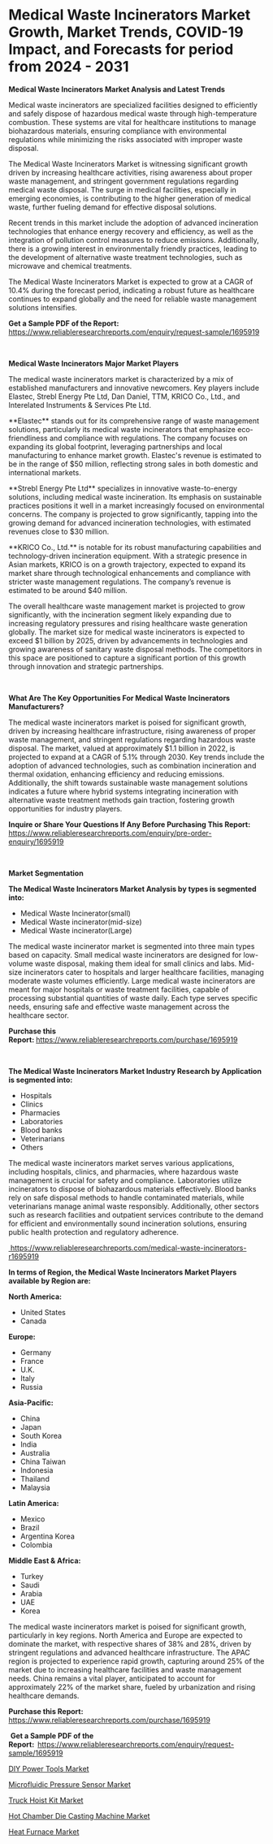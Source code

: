 <p><h1>Medical Waste Incinerators Market Growth, Market Trends, COVID-19 Impact, and Forecasts for period from 2024 - 2031</h1></p><p><strong>Medical Waste Incinerators Market Analysis and Latest Trends</strong></p>
<p><p>Medical waste incinerators are specialized facilities designed to efficiently and safely dispose of hazardous medical waste through high-temperature combustion. These systems are vital for healthcare institutions to manage biohazardous materials, ensuring compliance with environmental regulations while minimizing the risks associated with improper waste disposal. </p><p>The Medical Waste Incinerators Market is witnessing significant growth driven by increasing healthcare activities, rising awareness about proper waste management, and stringent government regulations regarding medical waste disposal. The surge in medical facilities, especially in emerging economies, is contributing to the higher generation of medical waste, further fueling demand for effective disposal solutions. </p><p>Recent trends in this market include the adoption of advanced incineration technologies that enhance energy recovery and efficiency, as well as the integration of pollution control measures to reduce emissions. Additionally, there is a growing interest in environmentally friendly practices, leading to the development of alternative waste treatment technologies, such as microwave and chemical treatments. </p><p>The Medical Waste Incinerators Market is expected to grow at a CAGR of 10.4% during the forecast period, indicating a robust future as healthcare continues to expand globally and the need for reliable waste management solutions intensifies.</p></p>
<p><strong>Get a Sample PDF of the Report:&nbsp;</strong> <a href="https://www.reliableresearchreports.com/enquiry/request-sample/1695919?utm_campaign=1677&utm_medium=2&utm_source=Github&utm_content=ia&utm_term=19102024&utm_id=medical-waste-incinerators">https://www.reliableresearchreports.com/enquiry/request-sample/1695919</a></p>
<p>&nbsp;</p>
<p><strong>Medical Waste Incinerators Major Market Players</strong></p>
<p><p>The medical waste incinerators market is characterized by a mix of established manufacturers and innovative newcomers. Key players include Elastec, Strebl Energy Pte Ltd, Dan Daniel, TTM, KRICO Co., Ltd., and Interelated Instruments & Services Pte Ltd.</p><p>**Elastec** stands out for its comprehensive range of waste management solutions, particularly its medical waste incinerators that emphasize eco-friendliness and compliance with regulations. The company focuses on expanding its global footprint, leveraging partnerships and local manufacturing to enhance market growth. Elastec's revenue is estimated to be in the range of $50 million, reflecting strong sales in both domestic and international markets.</p><p>**Strebl Energy Pte Ltd** specializes in innovative waste-to-energy solutions, including medical waste incineration. Its emphasis on sustainable practices positions it well in a market increasingly focused on environmental concerns. The company is projected to grow significantly, tapping into the growing demand for advanced incineration technologies, with estimated revenues close to $30 million.</p><p>**KRICO Co., Ltd.** is notable for its robust manufacturing capabilities and technology-driven incineration equipment. With a strategic presence in Asian markets, KRICO is on a growth trajectory, expected to expand its market share through technological enhancements and compliance with stricter waste management regulations. The company’s revenue is estimated to be around $40 million.</p><p>The overall healthcare waste management market is projected to grow significantly, with the incineration segment likely expanding due to increasing regulatory pressures and rising healthcare waste generation globally. The market size for medical waste incinerators is expected to exceed $1 billion by 2025, driven by advancements in technologies and growing awareness of sanitary waste disposal methods. The competitors in this space are positioned to capture a significant portion of this growth through innovation and strategic partnerships.</p></p>
<p>&nbsp;</p>
<p><strong>What Are The Key Opportunities For Medical Waste Incinerators Manufacturers?</strong></p>
<p><p>The medical waste incinerators market is poised for significant growth, driven by increasing healthcare infrastructure, rising awareness of proper waste management, and stringent regulations regarding hazardous waste disposal. The market, valued at approximately $1.1 billion in 2022, is projected to expand at a CAGR of 5.1% through 2030. Key trends include the adoption of advanced technologies, such as combination incineration and thermal oxidation, enhancing efficiency and reducing emissions. Additionally, the shift towards sustainable waste management solutions indicates a future where hybrid systems integrating incineration with alternative waste treatment methods gain traction, fostering growth opportunities for industry players.</p></p>
<p><strong>Inquire or Share Your Questions If Any Before Purchasing This Report:</strong> <a href="https://www.reliableresearchreports.com/enquiry/pre-order-enquiry/1695919?utm_campaign=1677&utm_medium=2&utm_source=Github&utm_content=ia&utm_term=19102024&utm_id=medical-waste-incinerators">https://www.reliableresearchreports.com/enquiry/pre-order-enquiry/1695919</a></p>
<p>&nbsp;</p>
<p><strong>Market Segmentation</strong></p>
<p><strong>The Medical Waste Incinerators Market Analysis by types is segmented into:</strong></p>
<p><ul><li>Medical Waste Incinerator(small)</li><li>Medical Waste incinerator(mid-size)</li><li>Medical Waste incinerator(Large)</li></ul></p>
<p><p>The medical waste incinerator market is segmented into three main types based on capacity. Small medical waste incinerators are designed for low-volume waste disposal, making them ideal for small clinics and labs. Mid-size incinerators cater to hospitals and larger healthcare facilities, managing moderate waste volumes efficiently. Large medical waste incinerators are meant for major hospitals or waste treatment facilities, capable of processing substantial quantities of waste daily. Each type serves specific needs, ensuring safe and effective waste management across the healthcare sector.</p></p>
<p><strong>Purchase this Report:&nbsp;</strong><a href="https://www.reliableresearchreports.com/purchase/1695919?utm_campaign=1677&utm_medium=2&utm_source=Github&utm_content=ia&utm_term=19102024&utm_id=medical-waste-incinerators">https://www.reliableresearchreports.com/purchase/1695919</a></p>
<p>&nbsp;</p>
<p><strong>The Medical Waste Incinerators Market Industry Research by Application is segmented into:</strong></p>
<p><ul><li>Hospitals</li><li>Clinics</li><li>Pharmacies</li><li>Laboratories</li><li>Blood banks</li><li>Veterinarians</li><li>Others</li></ul></p>
<p><p>The medical waste incinerators market serves various applications, including hospitals, clinics, and pharmacies, where hazardous waste management is crucial for safety and compliance. Laboratories utilize incinerators to dispose of biohazardous materials effectively. Blood banks rely on safe disposal methods to handle contaminated materials, while veterinarians manage animal waste responsibly. Additionally, other sectors such as research facilities and outpatient services contribute to the demand for efficient and environmentally sound incineration solutions, ensuring public health protection and regulatory adherence.</p></p>
<p><a href="https://www.reliableresearchreports.com/medical-waste-incinerators-r1695919?utm_campaign=1677&utm_medium=2&utm_source=Github&utm_content=ia&utm_term=19102024&utm_id=medical-waste-incinerators">&nbsp;https://www.reliableresearchreports.com/medical-waste-incinerators-r1695919</a></p>
<p><strong>In terms of Region, the Medical Waste Incinerators Market Players available by Region are:</strong></p>
<p>
    <p> <strong> North America: </strong>
        <ul>
            <li>United States</li>
            <li>Canada</li>
        </ul>
        </p> 
    <p> <strong> Europe: </strong>
        <ul>
            <li>Germany</li>
            <li>France</li>
            <li>U.K.</li>
            <li>Italy</li>
            <li>Russia</li>
        </ul>
        </p> 
    <p> <strong> Asia-Pacific: </strong>
        <ul>
            <li>China</li>
            <li>Japan</li>
            <li>South Korea</li>
            <li>India</li>
            <li>Australia</li>
            <li>China Taiwan</li>
            <li>Indonesia</li>
            <li>Thailand</li>
            <li>Malaysia</li>
        </ul>
        </p> 
    <p> <strong> Latin America: </strong>
        <ul>
            <li>Mexico</li>
            <li>Brazil</li>
            <li>Argentina Korea</li>
            <li>Colombia</li>
        </ul>
        </p> 
    <p> <strong> Middle East & Africa: </strong>
        <ul>
            <li>Turkey</li>
            <li>Saudi</li>
            <li>Arabia</li>
            <li>UAE</li>
            <li>Korea</li>
        </ul>
    </p>
    </p>
<p><p>The medical waste incinerators market is poised for significant growth, particularly in key regions. North America and Europe are expected to dominate the market, with respective shares of 38% and 28%, driven by stringent regulations and advanced healthcare infrastructure. The APAC region is projected to experience rapid growth, capturing around 25% of the market due to increasing healthcare facilities and waste management needs. China remains a vital player, anticipated to account for approximately 22% of the market share, fueled by urbanization and rising healthcare demands.</p></p>
<p><strong>Purchase this Report: </strong><a href="https://www.reliableresearchreports.com/purchase/1695919?utm_campaign=1677&utm_medium=2&utm_source=Github&utm_content=ia&utm_term=19102024&utm_id=medical-waste-incinerators">https://www.reliableresearchreports.com/purchase/1695919</a></p>
<p>&nbsp;<strong>Get a Sample PDF of the Report:&nbsp;&nbsp;</strong><a href="https://www.reliableresearchreports.com/enquiry/request-sample/1695919?utm_campaign=1677&utm_medium=2&utm_source=Github&utm_content=ia&utm_term=19102024&utm_id=medical-waste-incinerators">https://www.reliableresearchreports.com/enquiry/request-sample/1695919</a></p>
<p><strong></strong></p>
<p><p><a href="https://www.linkedin.com/pulse/comprehensive-diy-power-tools-market-report-regional-analysis-or9wc?utm_campaign=1677&utm_medium=2&utm_source=Github&utm_content=ia&utm_term=19102024&utm_id=medical-waste-incinerators">DIY Power Tools Market</a></p><p><a href="https://www.linkedin.com/pulse/microfluidic-pressure-sensor-spectrum-usage-patterns-sector-1zukf?utm_campaign=1677&utm_medium=2&utm_source=Github&utm_content=ia&utm_term=19102024&utm_id=medical-waste-incinerators">Microfluidic Pressure Sensor Market</a></p><p><a href="https://www.linkedin.com/pulse/truck-hoist-kit-market-outlook-forecast-from-2024-2031-h34ac?utm_campaign=1677&utm_medium=2&utm_source=Github&utm_content=ia&utm_term=19102024&utm_id=medical-waste-incinerators">Truck Hoist Kit Market</a></p><p><a href="https://www.linkedin.com/pulse/emerging-trends-hot-chamber-die-casting-machine-market-global-apppc?utm_campaign=1677&utm_medium=2&utm_source=Github&utm_content=ia&utm_term=19102024&utm_id=medical-waste-incinerators">Hot Chamber Die Casting Machine Market</a></p><p><a href="https://www.linkedin.com/pulse/emerging-technologies-reshaping-heat-furnace-market-impact-assessment-qsy3f?utm_campaign=1677&utm_medium=2&utm_source=Github&utm_content=ia&utm_term=19102024&utm_id=medical-waste-incinerators">Heat Furnace Market</a></p></p>